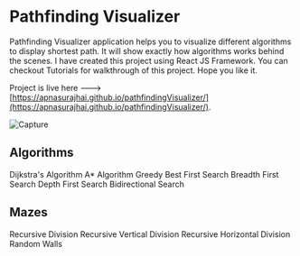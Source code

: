 # Pathfinding Visualizer

Pathfinding Visualizer application helps you to visualize different algorithms to display shortest path. It will show exactly how algorithms works behind the scenes.
I have created this project using React JS Framework. You can checkout Tutorials for walkthrough of this project. Hope you like it.

Project is live here --->  [https://apnasurajhai.github.io/pathfindingVisualizer/](https://apnasurajhai.github.io/pathfindingVisualizer/).


![Capture](https://user-images.githubusercontent.com/53009599/141803342-3b3387a4-1038-42ce-93ee-341e5ba7776f.JPG)

## Algorithms

Dijkstra's Algorithm
A* Algorithm
Greedy Best First Search
Breadth First Search
Depth First Search
Bidirectional Search

## Mazes

Recursive Division
Recursive Vertical Division
Recursive Horizontal Division
Random Walls


